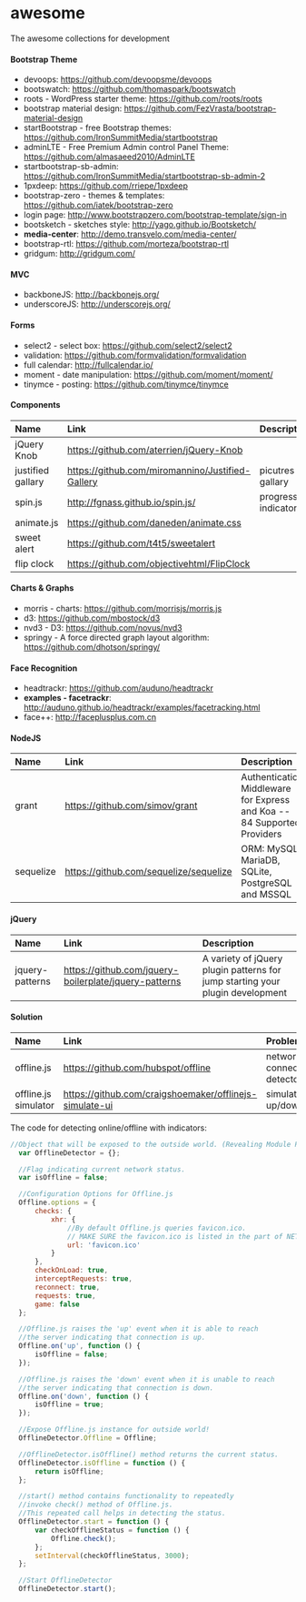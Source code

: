 # awesome
The awesome collections for development

#### Bootstrap Theme
* devoops: https://github.com/devoopsme/devoops
* bootswatch: https://github.com/thomaspark/bootswatch
* roots - WordPress starter theme: https://github.com/roots/roots
* bootstrap material design: https://github.com/FezVrasta/bootstrap-material-design
* startBootstrap - free Bootstrap themes: https://github.com/IronSummitMedia/startbootstrap
* adminLTE - Free Premium Admin control Panel Theme: https://github.com/almasaeed2010/AdminLTE
* startbootstrap-sb-admin: https://github.com/IronSummitMedia/startbootstrap-sb-admin-2
* 1pxdeep: https://github.com/rriepe/1pxdeep
* bootstrap-zero - themes & templates: https://github.com/iatek/bootstrap-zero
* login page: http://www.bootstrapzero.com/bootstrap-template/sign-in
* bootsketch - sketches style: http://yago.github.io/Bootsketch/
* __media-center__: http://demo.transvelo.com/media-center/
* bootstrap-rtl: https://github.com/morteza/bootstrap-rtl
* gridgum: http://gridgum.com/

#### MVC
* backboneJS: http://backbonejs.org/
* underscoreJS: http://underscorejs.org/

#### Forms
* select2 - select box: https://github.com/select2/select2
* validation: https://github.com/formvalidation/formvalidation
* full calendar: http://fullcalendar.io/
* moment - date manipulation: https://github.com/moment/moment/
* tinymce - posting: https://github.com/tinymce/tinymce

#### Components
|Name             |Link                                     |Description|
|:--------------- | :---------------------------------------|:--------  |
|jQuery Knob      |https://github.com/aterrien/jQuery-Knob  |  |
|justified gallary|https://github.com/miromannino/Justified-Gallery | picutres gallary|
|spin.js          |http://fgnass.github.io/spin.js/|progress indicator|
|animate.js       |https://github.com/daneden/animate.css| |
|sweet alert      |https://github.com/t4t5/sweetalert||
|flip clock       |https://github.com/objectivehtml/FlipClock||

#### Charts & Graphs
* morris - charts: https://github.com/morrisjs/morris.js
* d3: https://github.com/mbostock/d3
* nvd3 - D3: https://github.com/novus/nvd3
* springy - A force directed graph layout algorithm: https://github.com/dhotson/springy/

#### Face Recognition
* headtrackr: https://github.com/auduno/headtrackr
* __examples - facetrackr__: http://auduno.github.io/headtrackr/examples/facetracking.html
* face++: http://faceplusplus.com.cn

#### NodeJS
|Name     |Link                                     |Description|
|:------- | :---------------------------------------|:--------  |
|grant    |https://github.com/simov/grant           |Authentication Middleware for Express and Koa -- 84 Supported Providers|
|sequelize|https://github.com/sequelize/sequelize|ORM: MySQL, MariaDB, SQLite, PostgreSQL and MSSQL|

#### jQuery
|Name     |Link                                     |Description|
|:------- | :---------------------------------------|:--------  |
|jquery-patterns|https://github.com/jquery-boilerplate/jquery-patterns|A variety of jQuery plugin patterns for jump starting your plugin development|

#### Solution
|Name     |Link                                     |Problem|
|:------- | :---------------------------------------|:--------  |
|offline.js|https://github.com/hubspot/offline  |network connection/disconnection detector|
|offline.js simulator|https://github.com/craigshoemaker/offlinejs-simulate-ui  |simulate the connection up/down with a radio|

The code for detecting online/offline with indicators:
```Javascript
//Object that will be exposed to the outside world. (Revealing Module Pattern)
  var OfflineDetector = {};

  //Flag indicating current network status.
  var isOffline = false;

  //Configuration Options for Offline.js
  Offline.options = {
      checks: {
          xhr: {
              //By default Offline.js queries favicon.ico.
              // MAKE SURE the favicon.ico is listed in the part of NETWORK in chessboard.appcache
              url: 'favicon.ico'
          }
      },
      checkOnLoad: true,
      interceptRequests: true,
      reconnect: true,
      requests: true,
      game: false
  };

  //Offline.js raises the 'up' event when it is able to reach
  //the server indicating that connection is up.
  Offline.on('up', function () {
      isOffline = false;
  });

  //Offline.js raises the 'down' event when it is unable to reach
  //the server indicating that connection is down.
  Offline.on('down', function () {
      isOffline = true;
  });

  //Expose Offline.js instance for outside world!
  OfflineDetector.Offline = Offline;

  //OfflineDetector.isOffline() method returns the current status.
  OfflineDetector.isOffline = function () {
      return isOffline;
  };

  //start() method contains functionality to repeatedly
  //invoke check() method of Offline.js.
  //This repeated call helps in detecting the status.
  OfflineDetector.start = function () {
      var checkOfflineStatus = function () {
          Offline.check();
      };
      setInterval(checkOfflineStatus, 3000);
  };

  //Start OfflineDetector
  OfflineDetector.start();
```
